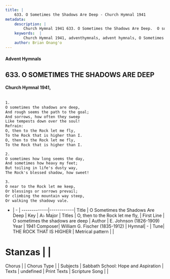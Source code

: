 ```yaml
---
title: |
    633. O Sometimes the Shadows Are Deep - Church Hymnal 1941
metadata:
    description: |
        Church Hymnal 1941 633. O Sometimes the Shadows Are Deep.  O sometimes the shadows are deep,  And rough seems the path to the goal;  And sorrows, how often they sweep  Like tempests down over the soul!  
    keywords:  |
        Church Hymnal 1941, adventhymnals, advent hymnals, O Sometimes the Shadows Are Deep, O sometimes the shadows are deep. O, then to the Rock let me fly, 
    author: Brian Onang'o
---
```


#### Advent Hymnals
## 633. O SOMETIMES THE SHADOWS ARE DEEP
####  Church Hymnal 1941,

```txt

1.
O sometimes the shadows are deep, 
And rough seems the path to the goal; 
And sorrows, how often they sweep 
Like tempests down over the soul! 
Refrain:
O, then to the Rock let me fly, 
To the Rock that is higher than I. 
O, then to the Rock let me fly, 
To the Rock that is higher than I. 

2.
O sometimes how long seems the day, 
And sometimes how heavy my feet; 
But toiling in life's dusty way, 
The Rock's blessed shadow, how sweet! 

3.
O near to the Rock let me keep, 
Or blessings or sorrows prevail; 
Or climbing the mountain way steep, 
Or walking the shadowy vale.

```

- |   -  |
-------------|------------|
Title | O Sometimes the Shadows Are Deep |
Key | A♭ Major |
Titles | O, then to the Rock let me fly,  |
First Line | O sometimes the shadows are deep |
Author | E. Johnson (1826-1909)
Year | 1941
Composer| William G. Fischer (1835-1912) |
Hymnal|  - |
Tune| THE ROCK THAT IS HIGHER |
Metrical pattern | |
# Stanzas |  |
Chorus |  |
Chorus Type |  |
Subjects | Sabbath School: Hope and Aspiration |
Texts | undefined |
Print Texts | 
Scripture Song |  |
    
